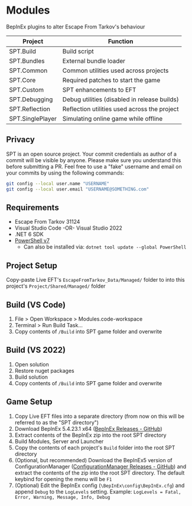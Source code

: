 # Modules

BepInEx plugins to alter Escape From Tarkov's behaviour

**Project**        | **Function**
------------------ | --------------------------------------------
SPT.Build          | Build script
SPT.Bundles        | External bundle loader
SPT.Common         | Common utilities used across projects
SPT.Core           | Required patches to start the game
SPT.Custom         | SPT enhancements to EFT
SPT.Debugging      | Debug utilities (disabled in release builds)
SPT.Reflection     | Reflection utilities used across the project
SPT.SinglePlayer   | Simulating online game while offline

## Privacy
SPT is an open source project. Your commit credentials as author of a commit will be visible by anyone. Please make sure you understand this before submitting a PR.
Feel free to use a "fake" username and email on your commits by using the following commands:
```bash
git config --local user.name "USERNAME"
git config --local user.email "USERNAME@SOMETHING.com"
```

## Requirements
- Escape From Tarkov 31124
- Visual Studio Code -OR- Visual Studio 2022
- .NET 6 SDK
- [PowerShell v7](https://learn.microsoft.com/en-us/powershell/scripting/install/installing-powershell-on-windows)
    - Can also be installed via: `dotnet tool update --global PowerShell`

## Project Setup
Copy-paste Live EFT's `EscapeFromTarkov_Data/Managed/` folder to into this project's `Project/Shared/Managed/` folder

## Build (VS Code)
1. File > Open Workspace > Modules.code-workspace
2. Terminal > Run Build Task...
3. Copy contents of `/Build` into SPT game folder and overwrite

## Build (VS 2022)
1. Open solution
2. Restore nuget packages
3. Build solution
4. Copy contents of `/Build` into SPT game folder and overwrite

## Game Setup
1. Copy Live EFT files into a separate directory (from now on this will be referred to as the "SPT directory")
2. Download BepInEx 5.4.23.1 x64 ([BepInEx Releases - GitHub](https://github.com/BepInEx/BepInEx/releases/tag/v5.4.23.1))
3. Extract contents of the BepInEx zip into the root SPT directory
4. Build Modules, Server and Launcher
5. Copy the contents of each project's `Build` folder into the root SPT directory
6. (Optional, but recommended) Download the BepInEx5 version of ConfigurationManager ([ConfigurationManager Releases - GitHub](https://github.com/BepInEx/BepInEx.ConfigurationManager/releases)) and extract the contents of the zip into the root SPT directory. The default keybind for opening the menu will be `F1`
7. (Optional) Edit the BepInEx config (`\BepInEx\config\BepInEx.cfg`) and append `Debug` to the `LogLevels` setting. Example: `LogLevels = Fatal, Error, Warning, Message, Info, Debug`
